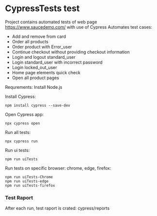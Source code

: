 # CypressTests test

Project contains automated tests of web page https://www.saucedemo.com/ with use of Cypress 
Automates test cases:
- Add and remove from card
- Order all products
- Order product with Error_user
- Continue checkout without providing checkout information
- Login and logout standard_user
- Login standard_user with incorrect password
- Login locked_out_user
- Home page elements quick check
- Open all product pages

Requrements:
Install Node.js



Install Cypress:

```
npm install cypress --save-dev

```
Open Cypress app:
```
npx cypress open
```

Run all tests:

```
npx cypress run
```
Run ui tests:
```
npm run uiTests
```

Run tests on specific browser: chrome, edge, firefox:
```
npm run uiTests-Chrome
npm run uiTests-edge
npm run uiTests-firefox
```

### Test Raport
After each run, test raport is crated: cypress/reports
